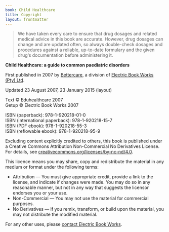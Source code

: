 ```yaml
---
book: Child Healthcare
title: Copyright
layout: frontmatter
---
```


> We have taken every care to ensure that drug dosages and related medical advice in this book are accurate. However, drug dosages can change and are updated often, so always double-check dosages and procedures against a reliable, up-to-date formulary and the given drug‘s documentation before administering it.

**Child Healthcare: a guide to common paediatric disorders**

First published in 2007 by [Bettercare](http://bettercare.co.za), a division of [Electric Book Works (Pty) Ltd](http://www.electricbookworks.com). 

Updated 23 August 2007, 23 January 2015 (layout)

Text © Eduhealthcare 2007  
Getup © Electric Book Works 2007

ISBN (paperback): 978-1-920218-01-0  
ISBN (international paperback): 978-1-920218-15-7  
ISBN (PDF ebook): 978-1-920218-55-3  
ISBN (reflowable ebook): 978-1-920218-95-9

Excluding content explicitly credited to others, this book is published under a Creative Commons Attribution Non-Commercial No Derivatives License. For details, see [creativecommons.org/licenses/by-nc-nd/4.0](http://creativecommons.org/licenses/by-nc-nd/4.0/).

This licence means you may share, copy and redistribute the material in any medium or format under the following terms:

* Attribution — You must give appropriate credit, provide a link to the license, and indicate if changes were made. You may do so in any reasonable manner, but not in any way that suggests the licensor endorses you or your use.
* Non-Commercial — You may not use the material for commercial purposes.
* No Derivatives — If you remix, transform, or build upon the material, you may not distribute the modified material.

For any other uses, please <a href="http://electricbookworks.com/contact">contact Electric Book Works</a>.
